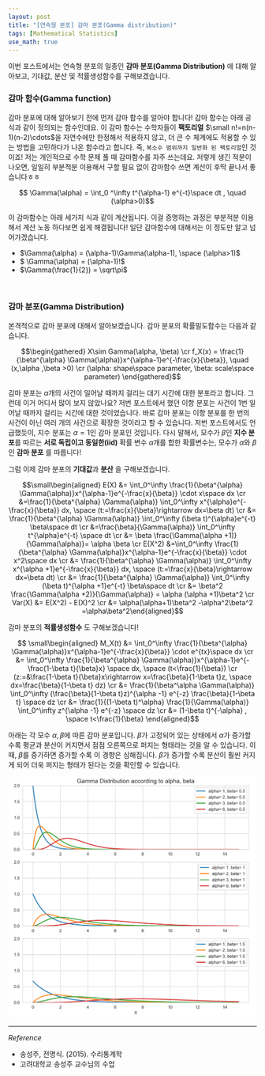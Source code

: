 ```yaml
---
layout: post
title: "[연속형 분포] 감마 분포(Gamma distribution)"
tags: [Mathematical Statistics]
use_math: true
---
```


이번 포스트에서는 연속형 분포의 일종인 **감마 분포(Gamma Distribution)** 에 대해 알아보고, 기대값, 분산 및 적률생성함수를 구해보겠습니다.
<br>


### 감마 함수(Gamma function)

감마 분포에 대해 알아보기 전에 먼저 감마 함수를 알아야 합니다! 감마 함수는 아래 공식과 같이 정의되는 함수인데요.  이 감마 함수는 수학자들이 **팩토리얼** $\small n!=n(n-1)(n-2)\cdots$을 자연수에만 한정해서 적용하지 않고, 더 큰 수 체계에도 적용할 수 있는 방법을 고민하다가 나온 함수라고 합니다. 즉, ``복소수 범위까지 일반화 된 팩토리얼``인 것이죠! 저는 개인적으로 수학 문제 풀 때 감마함수를 자주 쓰는데요. 저렇게 생긴 적분이 나오면, 일일히 부분적분 이용해서 구할 필요 없이 감마함수 쓰면 계산이 후딱 끝나서 좋습니다ㅎㅎ

$$ \Gamma(\alpha) = \int_0 ^\infty t^{\alpha-1} e^{-t}\space dt , \quad (\alpha>0)$$

이 감마함수는 아래 세가지 식과 같이 계산됩니다. 이걸 증명하는 과정은 부분적분 이용해서 계산 노동 하다보면 쉽게 해결됩니다! 일단 감마함수에 대해서는 이 정도만 알고 넘어가겠습니다.
- $\Gamma(\alpha) = (\alpha-1)\Gamma(\alpha-1), \space (\alpha>1)$
- $ \Gamma(\alpha) = (\alpha-1)!$
- $\Gamma(\frac{1}{2}) = \sqrt\pi$
<br>

### 감마 분포(Gamma Distribution)

본격적으로 감마 분포에 대해서 알아보겠습니다. 감마 분포의 확률밀도함수는 다음과 같습니다.

$$\begin{gathered}  X\sim Gamma(\alpha, \beta) \cr
f_X(x) = \frac{1}{\beta^{\alpha} \Gamma(\alpha)}x^{\alpha-1}e^{-\frac{x}{\beta}}, \quad (x,\alpha ,\beta >0) \cr
(\alpha: shape\space parameter, \beta: scale\space parameter) \end{gathered}$$

감마 분포는 $\alpha$개의 사건이 일어날 때까지 걸리는 대기 시간에 대한 분포라고 합니다. 그런데 이거 어디서 많이 보지 않았나요? 저번 포스트에서 했던 이항 분포는 사건이 1번 일어날 때까지 걸리는 시간에 대한 것이었습니다. 바로 감마 분포는 이항 분포를 한 번의 사건이 아닌 여러 개의 사건으로 확장한 것이라고 할 수 있습니다. 저번 포스트에서도 언급했듯이, 지수 분포는 $\alpha =1$인 감마 분포인 것입니다. 다시 말해서, 모수가 $\beta$인 **지수 분포**를 따르는 **서로 독립이고 동일한(iid)**  확률 변수 $\alpha$개를 합한 확률변수는, 모수가 $\alpha$와 $\beta$인 **감마 분포** 를 따릅니다!

그럼 이제 감마 분포의 **기대값**과 **분산** 을 구해보겠습니다.

$$\small\begin{aligned} E(X) &= \int_0^\infty \frac{1}{\beta^{\alpha} \Gamma(\alpha)}x^{\alpha-1}e^{-\frac{x}{\beta}} \cdot x\space dx \cr
&=\frac{1}{\beta^{\alpha} \Gamma(\alpha)} \int_0^\infty x^{\alpha}e^{-\frac{x}{\beta}} dx, \space (t:=\frac{x}{\beta}\rightarrow dx=\beta dt) \cr
&= \frac{1}{\beta^{\alpha} \Gamma(\alpha)} \int_0^\infty (\beta t)^{\alpha}e^{-t} \beta\space dt \cr
&=\frac{\beta}{\Gamma(\alpha)} \int_0^\infty t^{\alpha}e^{-t} \space dt \cr &= \beta \frac{\Gamma(\alpha +1)}{\Gamma(\alpha)}= \alpha \beta \cr
E(X^2) &=\int_0^\infty \frac{1}{\beta^{\alpha} \Gamma(\alpha)}x^{\alpha-1}e^{-\frac{x}{\beta}} \cdot x^2\space dx \cr
&= \frac{1}{\beta^{\alpha} \Gamma(\alpha)} \int_0^\infty x^{\alpha +1}e^{-\frac{x}{\beta}} dx, \space (t:=\frac{x}{\beta}\rightarrow dx=\beta dt) \cr &= \frac{1}{\beta^{\alpha} \Gamma(\alpha)} \int_0^\infty (\beta t)^{\alpha +1}e^{-t} \beta\space dt \cr
&= \beta^2 \frac{\Gamma(\alpha +2)}{\Gamma(\alpha)} = \alpha (\alpha +1)\beta^2 \cr
Var(X) &= E(X^2) - E(X)^2 \cr
&= \alpha(\alpha+1)\beta^2 -\alpha^2\beta^2 =\alpha\beta^2\end{aligned}$$

감마 분포의 **적률생성함수** 도 구해보겠습니다!

$$ \small\begin{aligned} M_X(t) &= \int_0^\infty \frac{1}{\beta^{\alpha} \Gamma(\alpha)}x^{\alpha-1}e^{-\frac{x}{\beta}} \cdot e^{tx}\space dx \cr
&= \int_0^\infty \frac{1}{\beta^{\alpha} \Gamma(\alpha)}x^{\alpha-1}e^{-\frac{1-\beta t}{\beta}x} \space dx, \space (t<\frac{1}{\beta}) \cr
(z:=&\frac{1-\beta t}{\beta}x\rightarrow x=\frac{\beta}{1-\beta t}z, \space dx=\frac{\beta}{1-\beta t} dz) \cr
&= \frac{1}{\beta^\alpha \Gamma(\alpha)} \int_0^\infty (\frac{\beta}{1-\beta t}z)^{\alpha -1} e^{-z} \frac{\beta}{1-\beta t} \space dz \cr
&= \frac{1}{(1-\beta t)^\alpha} \frac{1}{\Gamma(\alpha)} \int_0^\infty z^{\alpha -1} e^{-z} \space dz \cr
&= (1-\beta t)^{-\alpha} , \space t<\frac{1}{\beta}  \end{aligned}$$

아래는 각 모수 $\alpha, \beta$에 따른 감마 분포입니다. $\beta$가 고정되어 있는 상태에서 $\alpha$가 증가할 수록 평균과 분산이 커지면서 점점 오른쪽으로 퍼지는 형태라는 것을 알 수 있습니다. 이 때, $\beta$를 증가하면 증가할 수록 이 경향은 심해집니다. $\beta$가 증가할 수록 분산이 훨씬 커지게 되어 더욱 퍼지는 형태가 된다는 것을 확인할 수 있습니다.

<img src='/assets/gamma.PNG' width='600px'>


<br>


---

$Reference$

-  송성주, 전명식. (2015). 수리통계학
- 고려대학교 송성주 교수님의 수업
